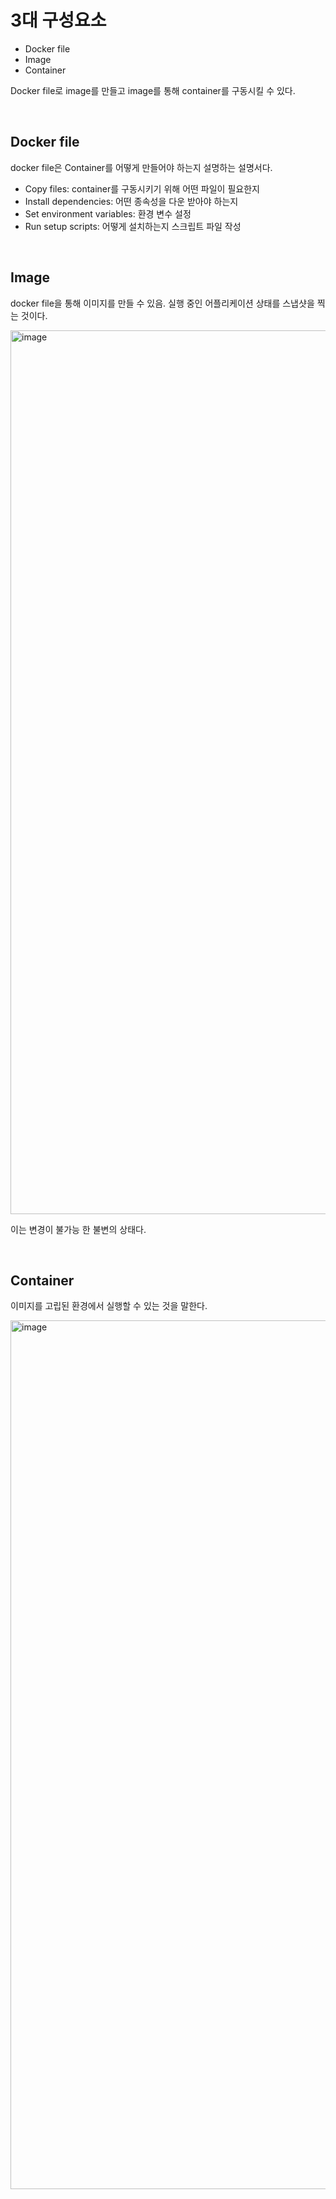 # 3대 구성요소

- Docker file
- Image
- Container

Docker file로 image를 만들고 image를 통해 container를 구동시킬 수 있다.

<br/>

## Docker file

docker file은 Container를 어떻게 만들어야 하는지 설명하는 설명서다.

- Copy files: container를 구동시키기 위해 어떤 파일이 필요한지
- Install dependencies: 어떤 종속성을 다운 받아야 하는지
- Set environment variables: 환경 변수 설정
- Run setup scripts: 어떻게 설치하는지 스크립트 파일 작성

<br/>

## Image

docker file을 통해 이미지를 만들 수 있음. 실행 중인 어플리케이션 상태를 스냅샷을 찍는 것이다.

<img width="1414" alt="image" src="https://github.com/pozafly/TIL/assets/59427983/522d154e-b768-40c6-ae49-f5df0efa4e0a">

이는 변경이 불가능 한 불변의 상태다.

<br/>

## Container

이미지를 고립된 환경에서 실행할 수 있는 것을 말한다.

<img width="1390" alt="image" src="https://github.com/pozafly/TIL/assets/59427983/3224e45b-8b2a-43e7-80b1-46c2a80fa434">
